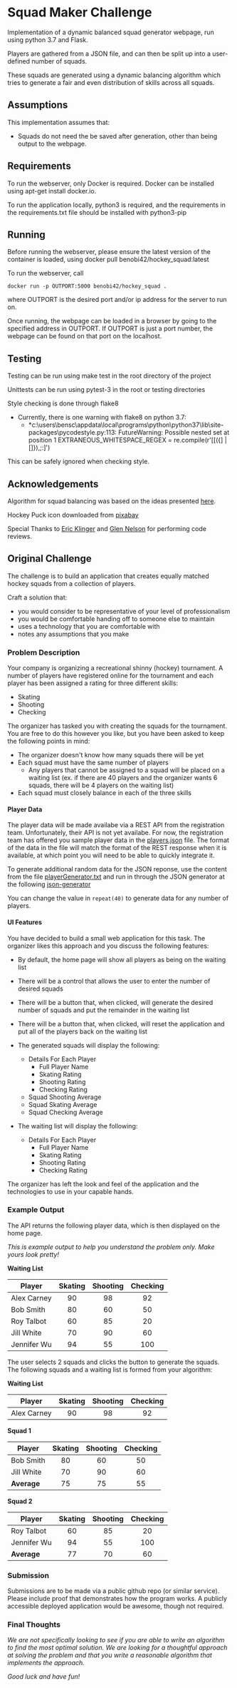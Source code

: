 # Squad Maker Challenge

Implementation of a dynamic balanced squad generator webpage, run using python 3.7 and Flask.

Players are gathered from a JSON file, and can then be split up into a user-defined number of squads.

These squads are generated using a dynamic balancing algorithm which tries to generate a fair and even distribution of skills across all squads.

## Assumptions

This implementation assumes that:

* Squads do not need the be saved after generation, other than being output to the webpage.

## Requirements

  To run the webserver, only Docker is required. Docker can be installed using apt-get install docker.io.

  To run the application locally, python3 is required, and the requirements in the requirements.txt file should be installed with python3-pip

## Running

  Before running the webserver, please ensure the latest version of the container is loaded, using docker pull benobi42/hockey_squad:latest

  To run the webserver, call

  ```console
  docker run -p OUTPORT:5000 benobi42/hockey_squad .
  ```

  where OUTPORT is the desired port and/or ip address for the server to run on.

  Once running, the webpage can be loaded in a browser by going to the specified address in OUTPORT. If OUTPORT is just a port number, the webpage can be found on that port on the localhost.

## Testing

Testing can be run using make test in the root directory of the project

Unittests can be run using pytest-3 in the root or testing directories

Style checking is done through flake8

* Currently, there is one warning with flake8 on python 3.7:
  * *c:\users\bensc\appdata\local\programs\python\python37\lib\site-packages\pycodestyle.py:113: FutureWarning: Possible nested set at position 1 EXTRANEOUS_WHITESPACE_REGEX = re.compile(r'[[({] | []}),;:]')

This can be safely ignored when checking style.

## Acknowledgements

  Algorithm for squad balancing was based on the ideas presented [here](https://stackoverflow.com/a/1363503).

  Hockey Puck icon downloaded from [pixabay](https://pixabay.com/en/puck-hockey-canada-sports-147986/)

  Special Thanks to [Eric Klinger](https://github.com/eklinger-UofA) and [Glen Nelson](https://github.com/gralamin) for performing code reviews.

## Original Challenge

The challenge is to build an application that creates equally matched hockey squads from a collection of players.

Craft a solution that:

* you would consider to be representative of your level of professionalism
* you would be comfortable handing off to someone else to maintain
* uses a technology that you are comfortable with
* notes any assumptions that you make

### Problem Description

Your company is organizing a recreational shinny (hockey) tournament. A number of players have registered online for the tournament and each player has been assigned a rating for three different skills:

* Skating
* Shooting
* Checking

The organizer has tasked you with creating the squads for the tournament. You are free to do this however you like, but you have been asked to keep the following points in mind:

* The organizer doesn't know how many squads there will be yet
* Each squad must have the same number of players
  * Any players that cannot be assigned to a squad will be placed on a waiting list (ex. if there are 40 players and the organizer wants 6 squads, there will be 4 players on the waiting list)
* Each squad must closely balance in each of the three skills

#### Player Data

The player data will be made availabe via a REST API from the registration team. Unfortunately, their API is not yet availabe. For now, the registration team has offered you sample player data in the [players.json](./players.json) file. The format of the data in the file will match the format of the REST response when it is available, at which point you will need to be able to quickly integrate it.

To generate additional random data for the JSON reponse, use the content from the file [playerGenerator.txt](./playerGenerator.txt) and run in through the JSON generator at the following [json-generator](https://www.json-generator.com)

You can change the value in `repeat(40)` to generate data for any number of players.

#### UI Features

You have decided to build a small web application for this task. The organizer likes this approach and you discuss the following features:

* By default, the home page will show all players as being on the waiting list
* There will be a control that allows the user to enter the number of desired squads
* There will be a button that, when clicked, will generate the desired number of squads and put the remainder in the waiting list
* There will be a button that, when clicked, will reset the application and put all of the players back on the waiting list
* The generated squads will display the following:
  * Details For Each Player
    * Full Player Name
    * Skating Rating
    * Shooting Rating
    * Checking Rating
  * Squad Shooting Average
  * Squad Skating Average
  * Squad Checking Average
* The waiting list will display the following:

  * Details For Each Player
    * Full Player Name
    * Skating Rating
    * Shooting Rating
    * Checking Rating

The organizer has left the look and feel of the application and the technologies to use in your capable hands.

### Example Output

The API returns the following player data, which is then displayed on the home page.

_This is example output to help you understand the problem only. Make yours look pretty!_

**Waiting List**

| Player      | Skating | Shooting | Checking |
| ----------- | :-----: | :------: | :------: |
| Alex Carney |   90    |    98    |    92    |
| Bob Smith   |   80    |    60    |    50    |
| Roy Talbot  |   60    |    85    |    20    |
| Jill White  |   70    |    90    |    60    |
| Jennifer Wu |   94    |    55    |   100    |

The user selects 2 squads and clicks the button to generate the squads. The following squads and a waiting list is formed from your algorithm:

**Waiting List**

| Player      | Skating | Shooting | Checking |
| ----------- | :-----: | :------: | :------: |
| Alex Carney |   90    |    98    |    92    |

**Squad 1**

| Player      | Skating | Shooting | Checking |
| ----------- | :-----: | :------: | :------: |
| Bob Smith   |   80    |    60    |    50    |
| Jill White  |   70    |    90    |    60    |
| **Average** |   75    |    75    |    55    |

**Squad 2**

| Player      | Skating | Shooting | Checking |
| ----------- | :-----: | :------: | :------: |
| Roy Talbot  |   60    |    85    |    20    |
| Jennifer Wu |   94    |    55    |   100    |
| **Average** |   77    |    70    |    60    |

### Submission

Submissions are to be made via a public github repo (or similar service). Please include proof that demonstrates how the program works. A publicly accessible deployed application would be awesome, though not required.

### Final Thoughts

_We are not specifically looking to see if you are able to write an algorithm to find the most optimal solution. We are looking for a thoughtful approach at solving the problem and that you write a reasonable algorithm that implements the approach._

_Good luck and have fun!_
